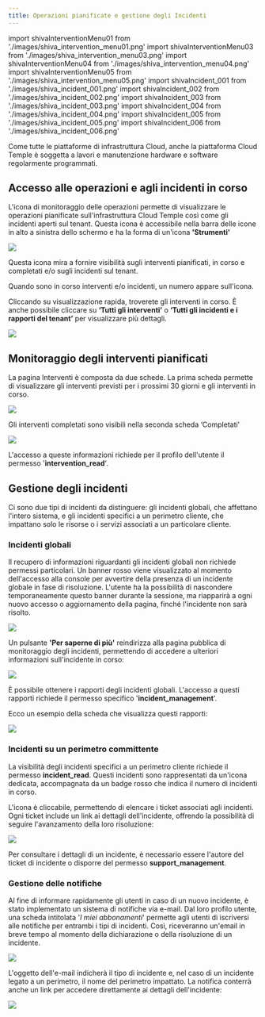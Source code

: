 ```yaml
---
title: Operazioni pianificate e gestione degli Incidenti
---
```

import shivaInterventionMenu01 from './images/shiva_intervention_menu01.png'
import shivaInterventionMenu03 from './images/shiva_intervention_menu03.png'
import shivaInterventionMenu04 from './images/shiva_intervention_menu04.png'
import shivaInterventionMenu05 from './images/shiva_intervention_menu05.png'
import shivaIncident_001 from './images/shiva_incident_001.png'
import shivaIncident_002 from './images/shiva_incident_002.png'
import shivaIncident_003 from './images/shiva_incident_003.png'
import shivaIncident_004 from './images/shiva_incident_004.png'
import shivaIncident_005 from './images/shiva_incident_005.png'
import shivaIncident_006 from './images/shiva_incident_006.png'


Come tutte le piattaforme di infrastruttura Cloud, anche la piattaforma Cloud Temple è soggetta a lavori e manutenzione hardware e software regolarmente programmati.

## Accesso alle operazioni e agli incidenti in corso

L'icona di monitoraggio delle operazioni permette di visualizzare le operazioni pianificate sull'infrastruttura Cloud Temple così come gli incidenti aperti sul tenant. Questa icona è accessibile nella barra delle icone in alto a sinistra dello schermo e ha la forma di un'icona __'Strumenti'__

<img src={shivaInterventionMenu01} />

Questa icona mira a fornire visibilità sugli interventi pianificati, in corso e completati e/o sugli incidenti sul tenant.

Quando sono in corso interventi e/o incidenti, un numero appare sull'icona.

Cliccando su visualizzazione rapida, troverete gli interventi in corso. È anche possibile cliccare su __‘Tutti gli interventi’__ o __‘Tutti gli incidenti e i rapporti del tenant’__ per visualizzare più dettagli.

<img src={shivaInterventionMenu03} />

## Monitoraggio degli interventi pianificati

La pagina Interventi è composta da due schede. La prima scheda permette di visualizzare gli interventi previsti per i prossimi 30 giorni e gli interventi in corso.

<img src={shivaInterventionMenu04} />

Gli interventi completati sono visibili nella seconda scheda ‘Completati’

<img src={shivaInterventionMenu05} />

L'accesso a queste informazioni richiede per il profilo dell'utente il permesso '**intervention_read**'.

## Gestione degli incidenti

Ci sono due tipi di incidenti da distinguere: gli incidenti globali, che affettano l'intero sistema, e gli incidenti specifici a un perimetro cliente, che impattano solo le risorse o i servizi associati a un particolare cliente.

### Incidenti globali

Il recupero di informazioni riguardanti gli incidenti globali non richiede permessi particolari. Un banner rosso viene visualizzato al momento dell'accesso alla console per avvertire della presenza di un incidente globale in fase di risoluzione. L'utente ha la possibilità di nascondere temporaneamente questo banner durante la sessione, ma riapparirà a ogni nuovo accesso o aggiornamento della pagina, finché l'incidente non sarà risolto.

<img src={shivaIncident_001} />

Un pulsante __'Per saperne di più'__ reindirizza alla pagina pubblica di monitoraggio degli incidenti, permettendo di accedere a ulteriori informazioni sull'incidente in corso:

<img src={shivaIncident_002} />

È possibile ottenere i rapporti degli incidenti globali. L'accesso a questi rapporti richiede il permesso specifico '**incident_management**'.

Ecco un esempio della scheda che visualizza questi rapporti:

<img src={shivaIncident_003} />

### Incidenti su un perimetro committente

La visibilità degli incidenti specifici a un perimetro cliente richiede il permesso **incident_read**. Questi incidenti sono rappresentati da un'icona dedicata, accompagnata da un badge rosso che indica il numero di incidenti in corso.

L'icona è cliccabile, permettendo di elencare i ticket associati agli incidenti. Ogni ticket include un link ai dettagli dell'incidente, offrendo la possibilità di seguire l'avanzamento della loro risoluzione:

<img src={shivaIncident_004} />

Per consultare i dettagli di un incidente, è necessario essere l'autore del ticket di incidente o disporre del permesso **support_management**.

### Gestione delle notifiche

Al fine di informare rapidamente gli utenti in caso di un nuovo incidente, è stato implementato un sistema di notifiche via e-mail. Dal loro profilo utente, una scheda intitolata '*I miei abbonamenti*' permette agli utenti di iscriversi alle notifiche per entrambi i tipi di incidenti. Così, riceveranno un'email in breve tempo al momento della dichiarazione o della risoluzione di un incidente.

<img src={shivaIncident_005} />

L'oggetto dell'e-mail indicherà il tipo di incidente e, nel caso di un incidente legato a un perimetro, il nome del perimetro impattato. La notifica conterrà anche un link per accedere direttamente ai dettagli dell'incidente:

<img src={shivaIncident_006} />

